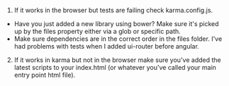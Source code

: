 1. If it works in the browser but tests are failing check karma.config.js.
  - Have you just added a new library using bower?  Make sure it's picked up by the files property either via a glob or specific path.
  - Make sure dependencies are in the correct order in the files folder.  I've had problems with tests when I added ui-router before angular.

2. If it works in karma but not in the browser make sure you've added the latest scripts to your index.html (or whatever you've called your main entry point html file).
